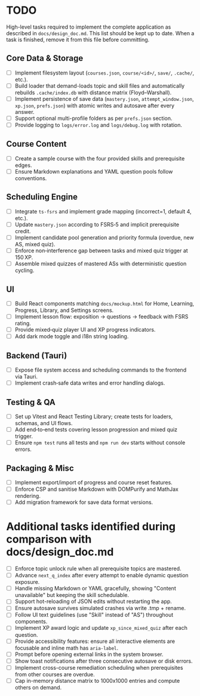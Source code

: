 # TODO

High-level tasks required to implement the complete application as described in `docs/design_doc.md`.
This list should be kept up to date.  When a task is finished, remove it from this
file before committing.

## Core Data & Storage
- [ ] Implement filesystem layout (`courses.json`, `course/<id>/`, `save/`, `.cache/`, etc.).
- [ ] Build loader that demand-loads topic and skill files and automatically rebuilds `.cache/index.db` with distance matrix (Floyd–Warshall).
- [ ] Implement persistence of save data (`mastery.json`, `attempt_window.json`, `xp.json`, `prefs.json`) with atomic writes and autosave after every answer.
- [ ] Support optional multi-profile folders as per `prefs.json` section.
- [ ] Provide logging to `logs/error.log` and `logs/debug.log` with rotation.

## Course Content
- [ ] Create a sample course with the four provided skills and prerequisite edges.
- [ ] Ensure Markdown explanations and YAML question pools follow conventions.

## Scheduling Engine
- [ ] Integrate `ts-fsrs` and implement grade mapping (incorrect=1, default 4, etc.).
- [ ] Update `mastery.json` according to FSRS‑5 and implicit prerequisite credit.
- [ ] Implement candidate pool generation and priority formula (overdue, new AS, mixed quiz).
- [ ] Enforce non‑interference gap between tasks and mixed quiz trigger at 150 XP.
- [ ] Assemble mixed quizzes of mastered ASs with deterministic question cycling.

## UI
- [ ] Build React components matching `docs/mockup.html` for Home, Learning, Progress, Library, and Settings screens.
- [ ] Implement lesson flow: exposition → questions → feedback with FSRS rating.
- [ ] Provide mixed‑quiz player UI and XP progress indicators.
- [ ] Add dark mode toggle and i18n string loading.

## Backend (Tauri)
- [ ] Expose file system access and scheduling commands to the frontend via Tauri.
- [ ] Implement crash‑safe data writes and error handling dialogs.

## Testing & QA
- [ ] Set up Vitest and React Testing Library; create tests for loaders, schemas, and UI flows.
- [ ] Add end‑to‑end tests covering lesson progression and mixed quiz trigger.
- [ ] Ensure `npm test` runs all tests and `npm run dev` starts without console errors.

## Packaging & Misc
- [ ] Implement export/import of progress and course reset features.
- [ ] Enforce CSP and sanitise Markdown with DOMPurify and MathJax rendering.
- [ ] Add migration framework for save data format versions.
# Additional tasks identified during comparison with docs/design_doc.md
- [ ] Enforce topic unlock rule when all prerequisite topics are mastered.
- [ ] Advance `next_q_index` after every attempt to enable dynamic question exposure.
- [ ] Handle missing Markdown or YAML gracefully, showing "Content unavailable" but keeping the skill schedulable.
- [ ] Support hot-reloading of JSON edits without restarting the app.
- [ ] Ensure autosave survives simulated crashes via write .tmp + rename.
- [ ] Follow UI text guidelines (use "Skill" instead of "AS") throughout components.
- [ ] Implement XP award logic and update `xp_since_mixed_quiz` after each question.
- [ ] Provide accessibility features: ensure all interactive elements are focusable and inline math has `aria-label`.
- [ ] Prompt before opening external links in the system browser.
- [ ] Show toast notifications after three consecutive autosave or disk errors.
- [ ] Implement cross-course remediation scheduling when prerequisites from other courses are overdue.
- [ ] Cap in-memory distance matrix to 1000x1000 entries and compute others on demand.
